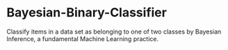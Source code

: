 # Bayesian-Binary-Classifier
Classify items in a data set as belonging to one of two classes by Bayesian Inference, a fundamental Machine Learning practice.
